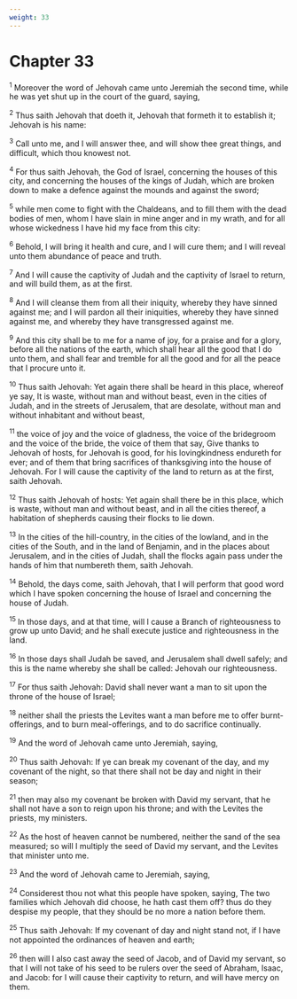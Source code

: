 ```yaml
---
weight: 33
---
```


# Chapter 33

<sup>1</sup> Moreover the word of Jehovah came unto Jeremiah the second time, while he was yet shut up in the court of the guard, saying, 

<sup>2</sup> Thus saith Jehovah that doeth it, Jehovah that formeth it to establish it; Jehovah is his name: 

<sup>3</sup> Call unto me, and I will answer thee, and will show thee great things, and difficult, which thou knowest not. 

<sup>4</sup> For thus saith Jehovah, the God of Israel, concerning the houses of this city, and concerning the houses of the kings of Judah, which are broken down to make a defence against the mounds and against the sword; 

<sup>5</sup> while men come to fight with the Chaldeans, and to fill them with the dead bodies of men, whom I have slain in mine anger and in my wrath, and for all whose wickedness I have hid my face from this city: 

<sup>6</sup> Behold, I will bring it health and cure, and I will cure them; and I will reveal unto them abundance of peace and truth. 

<sup>7</sup> And I will cause the captivity of Judah and the captivity of Israel to return, and will build them, as at the first. 

<sup>8</sup> And I will cleanse them from all their iniquity, whereby they have sinned against me; and I will pardon all their iniquities, whereby they have sinned against me, and whereby they have transgressed against me. 

<sup>9</sup> And this city shall be to me for a name of joy, for a praise and for a glory, before all the nations of the earth, which shall hear all the good that I do unto them, and shall fear and tremble for all the good and for all the peace that I procure unto it. 

<sup>10</sup> Thus saith Jehovah: Yet again there shall be heard in this place, whereof ye say, It is waste, without man and without beast, even in the cities of Judah, and in the streets of Jerusalem, that are desolate, without man and without inhabitant and without beast, 

<sup>11</sup> the voice of joy and the voice of gladness, the voice of the bridegroom and the voice of the bride, the voice of them that say, Give thanks to Jehovah of hosts, for Jehovah is good, for his lovingkindness endureth for ever; and of them that bring sacrifices of thanksgiving into the house of Jehovah. For I will cause the captivity of the land to return as at the first, saith Jehovah. 

<sup>12</sup> Thus saith Jehovah of hosts: Yet again shall there be in this place, which is waste, without man and without beast, and in all the cities thereof, a habitation of shepherds causing their flocks to lie down. 

<sup>13</sup> In the cities of the hill-country, in the cities of the lowland, and in the cities of the South, and in the land of Benjamin, and in the places about Jerusalem, and in the cities of Judah, shall the flocks again pass under the hands of him that numbereth them, saith Jehovah. 

<sup>14</sup> Behold, the days come, saith Jehovah, that I will perform that good word which I have spoken concerning the house of Israel and concerning the house of Judah. 

<sup>15</sup> In those days, and at that time, will I cause a Branch of righteousness to grow up unto David; and he shall execute justice and righteousness in the land. 

<sup>16</sup> In those days shall Judah be saved, and Jerusalem shall dwell safely; and this is the name whereby she shall be called: Jehovah our righteousness. 

<sup>17</sup> For thus saith Jehovah: David shall never want a man to sit upon the throne of the house of Israel; 

<sup>18</sup> neither shall the priests the Levites want a man before me to offer burnt-offerings, and to burn meal-offerings, and to do sacrifice continually. 

<sup>19</sup> And the word of Jehovah came unto Jeremiah, saying, 

<sup>20</sup> Thus saith Jehovah: If ye can break my covenant of the day, and my covenant of the night, so that there shall not be day and night in their season; 

<sup>21</sup> then may also my covenant be broken with David my servant, that he shall not have a son to reign upon his throne; and with the Levites the priests, my ministers. 

<sup>22</sup> As the host of heaven cannot be numbered, neither the sand of the sea measured; so will I multiply the seed of David my servant, and the Levites that minister unto me. 

<sup>23</sup> And the word of Jehovah came to Jeremiah, saying, 

<sup>24</sup> Considerest thou not what this people have spoken, saying, The two families which Jehovah did choose, he hath cast them off? thus do they despise my people, that they should be no more a nation before them. 

<sup>25</sup> Thus saith Jehovah: If my covenant of day and night stand not, if I have not appointed the ordinances of heaven and earth; 

<sup>26</sup> then will I also cast away the seed of Jacob, and of David my servant, so that I will not take of his seed to be rulers over the seed of Abraham, Isaac, and Jacob: for I will cause their captivity to return, and will have mercy on them. 


